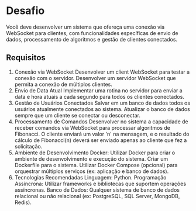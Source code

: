 # Desafio
Você deve desenvolver um sistema que ofereça uma conexão via WebSocket para clientes, com funcionalidades específicas de envio de dados, processamento de algoritmos e gestão de clientes conectados.

## Requisitos
1. Conexão via WebSocket
Desenvolver um client WebSocket para testar a conexão com o servidor.
Desenvolver um servidor WebSocket que permita a conexão de múltiplos clientes.
2. Envio de Data Atual
Implementar uma rotina no servidor para enviar a data e hora atuais a cada segundo para todos os clientes conectados.
3. Gestão de Usuários Conectados
Salvar em um banco de dados todos os usuários atualmente conectados ao sistema.
Atualizar o banco de dados sempre que um cliente se conectar ou desconectar.
4. Processamento de Comandos
Desenvolver no sistema a capacidade de receber comandos via WebSocket para processar algoritmos de Fibonacci.
O cliente enviará um valor 'n' na mensagem, e o resultado do cálculo de Fibonacci(n) deverá ser enviado apenas ao cliente que fez a solicitação.
5. Ambiente de Desenvolvimento
Docker:
Utilizar Docker para criar o ambiente de desenvolvimento e execução do sistema.
Criar um Dockerfile para o sistema.
Utilizar Docker Compose (opcional) para orquestrar múltiplos serviços (ex: aplicação e banco de dados).
6. Tecnologias Recomendadas
Linguagem: Python.
Programação Assíncrona: Utilizar frameworks e bibliotecas que suportem operações assíncronas.
Banco de Dados: Qualquer sistema de banco de dados relacional ou não relacional (ex: PostgreSQL, SQL Server, MongoDB, Redis).

